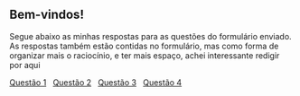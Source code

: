 ## Bem-vindos!

Segue abaixo as minhas respostas para as questões do formulário enviado.
As respostas também estão contidas no formulário, mas como forma de organizar mais o raciocínio, e ter mais espaço, achei interessante redigir por aqui

[Questão 1](Questão1.md) &nbsp;
[Questão 2](Questão2.md) &nbsp;
[Questão 3](Questão3.md) &nbsp;
[Questão 4](Questão4.md) &nbsp;
